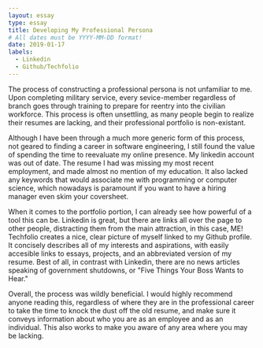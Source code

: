 ```yaml
---
layout: essay
type: essay
title: Developing My Professional Persona
# All dates must be YYYY-MM-DD format!
date: 2019-01-17
labels:
  - Linkedin
  - Github/Techfolio
---
```



The process of constructing a professional persona is not unfamiliar to me. Upon completing military service, every sevice-member regardless of branch goes through training to prepare for reentry into the civilian workforce. This process is often unsettling, as many people begin to realize their resumes are lacking, and their professional portfolio is non-existant.


Although I have been through a much more generic form of this process, not geared to finding a career in software engineering, I still found the value of spending the time to reevaluate my online presence. My linkedin account was out of date. The resume I had was missing my most recent employment, and made almost no mention of my education. It also lacked any keywords that would associate me with programming or computer science, which nowadays is paramount if you want to have a hiring manager even skim your coversheet.


When it comes to the portfolio portion, I can already see how powerful of a tool this can be. Linkedin is great, but there are links all over the page to other people, distracting them from the main attraction, in this case, ME! Techfolio creates a nice, clear picture of myself linked to my Github profile. It concisely describes all of my interests and aspirations, with easily accesible links to essays, projects, and an abbreviated version of my resume. Best of all, in contrast with Linkedin, there are no news articles speaking of government shutdowns, or "Five Things Your Boss Wants to Hear."


Overall, the process was wildly beneficial. I would highly recommend anyone reading this, regardless of where they are in the professional career to take the time to knock the dust off the old resume, and make sure it conveys information about who you are as an employee and as an individual. This also works to make you aware of any area where you may be lacking.
